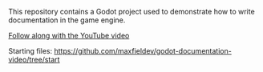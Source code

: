 This repository contains a Godot project used to demonstrate how to write documentation in the game engine.

[Follow along with the YouTube video](https://youtu.be/1nEOmBDCfY0)

Starting files: https://github.com/maxfieldev/godot-documentation-video/tree/start
